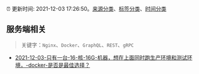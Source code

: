 :alarm_clock: 更新时间: 2021-12-03 17:26:50。[来源分类](../README.md)、[标签分类](../TAGS.md)、[时间分类](../TIMELINE.md)

## 服务端相关


> 关键字：`Nginx`、`Docker`、`GraphQL`、`REST`、`gRPC`



- [2021-12-03-只有一台-16-核-16G-机器，想在上面同时跑生产环境和测试环境，-docker-是否是最佳选择？](https://www.v2ex.com/t/819944) 